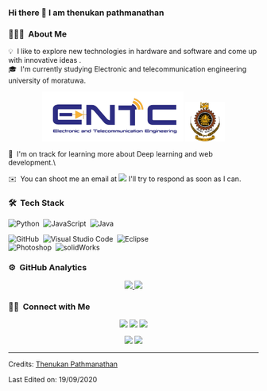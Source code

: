 ### Hi there 👋  I am thenukan pathmanathan



### 👨🏻‍💻 &nbsp;About Me

💡 &nbsp;I like to explore new technologies in hardware and software  and come up with innovative ideas .\
🎓 &nbsp;I'm currently studying Electronic and telecommunication engineering university of moratuwa.

<p align="center">
 <img height="100" src="/entc.png" />
 
 <img height="80" src="/UoM.png" />
 </p>
 
🌱 &nbsp;I'm on track for learning more about Deep learning and web development.\

✉️ &nbsp;You can shoot me an email at   <a href="mailto:pthenukan07@gmail.com"><img src="https://img.shields.io/badge/-Gmail-D14836?style=flat&logo=Gmail&logoColor=green"/></a>      I'll try to respond as soon as I can.





### 🛠 &nbsp;Tech Stack

![Python](https://img.shields.io/badge/-Python-05122A?style=flat&logo=python)&nbsp;
![JavaScript](https://img.shields.io/badge/-JavaScript-05122A?style=flat&logo=javascript)&nbsp;
![Java](https://img.shields.io/badge/-Java-05122A?style=flat&logo=Java&logoColor=FFA518)&nbsp;

![GitHub](https://img.shields.io/badge/-GitHub-05122A?style=flat&logo=github)&nbsp;
![Visual Studio Code](https://img.shields.io/badge/-Visual%20Studio%20Code-05122A?style=flat&logo=visual-studio-code&logoColor=007ACC)&nbsp;
![Eclipse](https://img.shields.io/badge/-Eclipse-05122A?style=flat&logo=eclipse-ide&logoColor=2C2255)\
![Photoshop](https://img.shields.io/badge/-Photoshop-05122A?style=flat&logo=adobe-photoshop)&nbsp;
![solidWorks](https://img.shields.io/badge/-solidworks-05122A?style=flat&logo=adobe-photoshopS)&nbsp;

### ⚙️ &nbsp;GitHub Analytics

<p align="center">
<a href="https://github.com/thenukan">
  <img height="180em" src="https://github-readme-stats-eight-theta.vercel.app/api?username=thenukan&show_icons=true&theme=algolia&include_all_commits=true&count_private=true"/>
  <img height="200em" src="https://github-readme-stats-eight-theta.vercel.app/api/top-langs/?username=thenukan&layout=compact&langs_count=8&theme=algolia"/>
</a>
</p>

### 🤝🏻 &nbsp;Connect with Me

<p align="center">
<a href="https://www.linkedin.com/in/thenukan-pathmanathan-7027a01a4"><img src="https://img.shields.io/badge/-Thenukan %20Pathmanatan%20-0077B5?style=flat&logo=Linkedin&logoColor=white"/></a>
<a href="mailto:pthenukan07@gmail.com"><img src="https://img.shields.io/badge/-Gmail-D14836?style=flat&logo=Gmail&logoColor=green"/></a>
<a href="mailto:pthenukan@yahoo.com"><img src="https://img.shields.io/badge/-yahoo-D14836?style=flat&logo=Gmail&logoColor=purple"/></a>
 </p>
 <p align="center">
<a href="https://www.instagram.com/the_nukan_"><img src="https://img.shields.io/badge/-@thenukan-E4405F?style=flat&logo=Instagram&logoColor=white"/></a>
<a href="https://www.facebook.com/thenukan3"><img src="https://img.shields.io/badge/-@thenukan3-1877F2?style=flat&logo=Facebook&logoColor=white"/></a>

</p>

-----
Credits: [Thenukan Pathmanathan](https://github.com/thenukan)

Last Edited on: 19/09/2020
